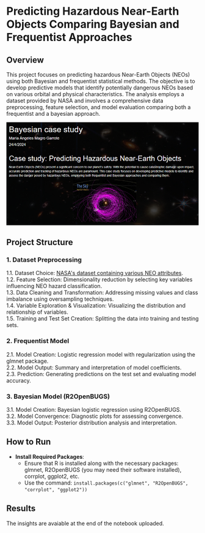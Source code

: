 # Predicting Hazardous Near-Earth Objects Comparing Bayesian and Frequentist Approaches

## Overview
This project focuses on predicting hazardous Near-Earth Objects (NEOs) using both Bayesian and frequentist statistical methods. The objective is to develop predictive models that identify potentially dangerous NEOs based on various orbital and physical characteristics. The analysis employs a dataset provided by NASA and involves a comprehensive data preprocessing, feature selection, and model evaluation comparing both a frequentist and a bayesian approach.

![Introduction to NEOs](photos/introduccion_NEOS.png)

## Project Structure

### 1. Dataset Preprocessing

1.1. Dataset Choice: [NASA's dataset containing various NEO attributes](https://www.kaggle.com/datasets/shrutimehta/nasa-asteroids-classification).  
1.2. Feature Selection: Dimensionality reduction by selecting key variables influencing NEO hazard classification.  
1.3. Data Cleaning and Transformation: Addressing missing values and class imbalance using oversampling techniques.  
1.4. Variable Exploration & Visualization: Visualizing the distribution and relationship of variables.  
1.5. Training and Test Set Creation: Splitting the data into training and testing sets.  

### 2. Frequentist Model

2.1. Model Creation: Logistic regression model with regularization using the glmnet package.  
2.2. Model Output: Summary and interpretation of model coefficients.  
2.3. Prediction: Generating predictions on the test set and evaluating model accuracy.  

### 3. Bayesian Model (R2OpenBUGS)

3.1. Model Creation: Bayesian logistic regression using R2OpenBUGS.  
3.2. Model Convergence: Diagnostic plots for assessing convergence.  
3.3. Model Output: Posterior distribution analysis and interpretation.  

## How to Run

- **Install Required Packages**:
   - Ensure that R is installed along with the necessary packages: glmnet, R2OpenBUGS (you may need their software installed), corrplot, ggplot2, etc.
   - Use the command: `install.packages(c("glmnet", "R2OpenBUGS", "corrplot", "ggplot2"))`

## Results

The insights are avaiable at the end of the notebook uploaded.
